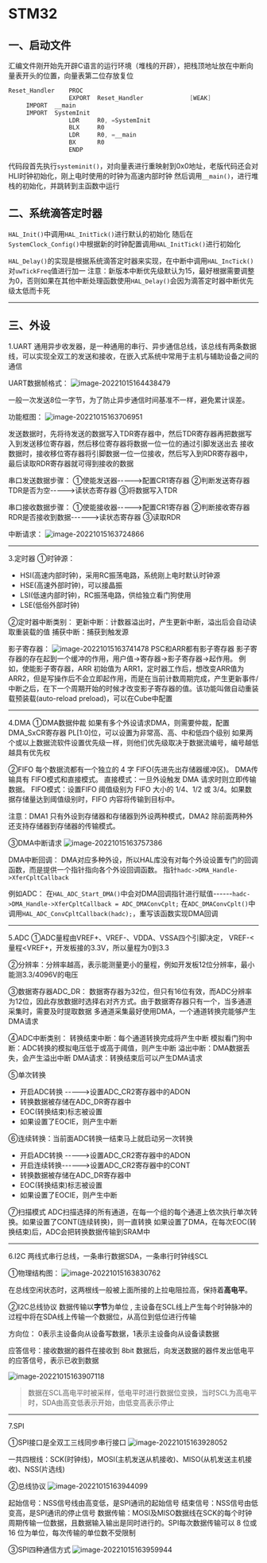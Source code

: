 # STM32


一、启动文件
---

汇编文件刚开始先开辟C语言的运行环境（堆栈的开辟），把栈顶地址放在中断向量表开头的位置，向量表第二位存放复位
```c
Reset_Handler    PROC
                 EXPORT  Reset_Handler             [WEAK]
     IMPORT  __main
     IMPORT  SystemInit
                 LDR     R0, =SystemInit
                 BLX     R0
                 LDR     R0, =__main
                 BX      R0
                 ENDP
```
代码段首先执行`systeminit()`，对向量表进行重映射到0x0地址，老版代码还会对HLI时钟初始化，刚上电时使用的时钟为高速内部时钟
然后调用`__main()`，进行堆栈的初始化，并跳转到主函数中运行

二、系统滴答定时器
---

`HAL_Init()`中调用`HAL_InitTick()`进行默认的初始化
随后在`SystemClock_Config()`中根据新的时钟配置调用`HAL_InitTick()`进行初始化

`HAL_Delay()`的实现是根据系统滴答定时器来实现，在中断中调用`HAL_IncTick()`对`uwTickFreq`值进行加一
注意：新版本中断优先级默认为15，最好根据需要调整为0，否则如果在其他中断处理函数使用`HAL_Delay()`会因为滴答定时器中断优先级太低而卡死

----------

三、外设
---
1.UART
通用异步收发器，是一种通用的串行、异步通信总线，该总线有两条数据线，可以实现全双工的发送和接收，在嵌入式系统中常用于主机与辅助设备之间的通信

UART数据帧格式：
![image-20221015164438479](./assets/image-20221015164438479.png)

一般一次发送8位一字节，为了防止异步通信时间基准不一样，避免累计误差。

功能框图：
![image-20221015163706951](../.asset/STM32/image-20221015163706951.png)

发送数据时，先将待发送的数据写入TDR寄存器中，然后TDR寄存器再把数据写入到发送移位寄存器，然后移位寄存器将数据一位一位的通过引脚发送出去
接收数据时，接收移位寄存器将引脚数据一位一位接收，然后写入到RDR寄存器中，最后读取RDR寄存器就可得到接收的数据


串口发送数据步骤：
①使能发送器----->配置CR1寄存器
②判断发送寄存器TDR是否为空----->读状态寄存器
③将数据写入TDR

串口接收数据步骤：
①使能接收器----->配置CR1寄存器
②判断接收寄存器RDR是否接收到数据------>读状态寄存器
③读取RDR

中断请求：
![image-20221015163724866](../.asset/STM32/image-20221015163724866.png)

----------

3.定时器
①时钟源：

* HSI(高速内部时钟)，采用RC振荡电路，系统刚上电时默认时钟源
* HSE(高速外部时钟)，可以接晶振
* LSI(低速内部时钟)，RC振荡电路，供给独立看门狗使用
* LSE(低俗外部时钟)

②定时器中断类别：
更新中断：计数器溢出时，产生更新中断，溢出后会自动读取重装载的值
捕获中断：捕获到触发源

影子寄存器：
![image-20221015163741478](../.asset/STM32/image-20221015163741478.png)
PSC和ARR都有影子寄存器
影子寄存器的存在起到一个缓冲的作用，用户值->寄存器->影子寄存器->起作用。
例如，使能影子寄存器，ARR 初始值为 ARR1，定时器工作后，想改变ARR值为 ARR2，但是写操作后不会立即起作用，而是在当前计数周期完成，产生更新事件/中断之后，在下一个周期开始的时候才改变影子寄存器的值。该功能叫做自动重装载预装载(auto-reload preload)，可以在Cube中配置


----------

4.DMA
①DMA数据仲裁
如果有多个外设请求DMA，则需要仲裁，配置 DMA_SxCR寄存器 PL[1:0]位，可以设置为非常高、高、中和低四个级别
如果两个或以上数据流软件设置优先级一样，则他们优先级取决于数据流编号，编号越低越具有优先权

②FIFO
每个数据流都有一个独立的 4 字 FIFO(先进先出存储器缓冲区)。 DMA传输具有 FIFO模式和直接模式。
直接模式：一旦外设触发 DMA 请求时则立即传输数据。
FIFO模式：设置FIFO 阈值级别为 FIFO 大小的 1/4、1/2 或 3/4。如果数据存储量达到阈值级别时，FIFO 内容将传输到目标中。

注意：DMA1 只有外设到存储器和存储器到外设两种模式，DMA2 除前面两种外还支持存储器到存储器的传输模式。

③DMA中断请求
![image-20221015163757386](../.asset/STM32/image-20221015163757386.png)



DMA中断回调：
DMA对应多种外设，所以HAL库没有对每个外设设置专门的回调函数，而是提供一个指针指向各个外设回调函数。
指针`hadc->DMA_Handle->XferCpltCallback`



例如ADC：
在`HAL_ADC_Start_DMA()`中会对DMA回调指针进行赋值------`hadc->DMA_Handle->XferCpltCallback = ADC_DMAConvCplt;`
在`ADC_DMAConvCplt()`中调用`HAL_ADC_ConvCpltCallback(hadc);`，重写该函数实现DMA回调


----------

5.ADC
①ADC量程由VREF+、VREF-、VDDA、VSSA四个引脚决定，   VREF-<量程<VREF+，开发板接的3.3V，所以量程为0到3.3

②分辨率：分辨率越高，表示能测量更小的量程，例如开发板12位分辨率，最小能测3.3/4096V的电压

③数据寄存器ADC_DR：
数据寄存器为32位，但只有16位有效，而ADC分辨率为12位，因此存放数据时选择右对齐方式。由于数据寄存器只有一个，当多通道采集时，需要及时提取数据
多通道采集最好使用DMA，一个通道转换完能够产生DMA请求

④ADC中断类别：
转换结束中断：每个通道转换完成将产生中断
模拟看门狗中断：ADC转换的模拟电压低于或高于阈值，则产生中断
溢出中断：DMA数据丢失，会产生溢出中断
DMA请求：转换结束后可以产生DMA请求

⑤单次转换
* 开启ADC转换 ----->设置ADC_CR2寄存器中的ADON
* 转换数据被存储在ADC_DR寄存器中
* EOC(转换结束)标志被设置
* 如果设置了EOCIE，则产生中断

⑥连续转换：当前面ADC转换一结束马上就启动另一次转换
* 开启ADC转换 ----->设置ADC_CR2寄存器中的ADON
* 开启连续转换------>设置ADC_CR2寄存器中的CONT
* 转换数据被存储在ADC_DR寄存器中
* EOC(转换结束)标志被设置
* 如果设置了EOCIE，则产生中断

⑦扫描模式
ADC扫描选择的所有通道，在每一个组的每个通道上依次执行单次转换。如果设置了CONT(连续转换)，则一直转换
如果设置了DMA，在每次EOC(转换结束)后，ADC会把转换数据传输到SRAM中

----------

6.I2C
两线式串行总线，一条串行数据SDA，一条串行时钟线SCL

①物理结构图：
![image-20221015163830762](../.asset/STM32/image-20221015163830762.png)

在总线空闲状态时，这两根线一般被上面所接的上拉电阻拉高，保持着**高电平**。


②I2C总线协议
数据传输以**字节**为单位 , 主设备在SCL线上产生每个时钟脉冲的过程中将在SDA线上传输一个数据位，从高位到低位进行传输

方向位： 0表示主设备向从设备写数据，1表示主设备向从设备读数据

应答信号：接收数据的器件在接收到 8bit 数据后，向发送数据的器件发出低电平的应答信号，表示已收到数据

![image-20221015163907118](../.asset/STM32/image-20221015163907118.png)





> 数据在SCL高电平时被采样，低电平时进行数据位变换，当时SCL为高电平时，SDA由高变低表示开始，由低变高表示停止

----------

7.SPI

①SPI接口是全双工三线同步串行接口
![image-20221015163928052](../.asset/STM32/image-20221015163928052.png)



一共四根线：SCK(时钟线)，MOSI(主机发送从机接收)、MISO(从机发送主机接收)、NSS(片选线)

②总线协议
![image-20221015163944099](../.asset/STM32/image-20221015163944099.png)

起始信号：NSS信号线由高变低，是SPI通讯的起始信号
结束信号：NSS信号由低变高，是SPI通讯的停止信号
数据传输：MOSI及MISO数据线在SCK的每个时钟周期传输一位数据，且数据输入输出是同时进行的。SPI每次数据传输可以 8 位或 16 位为单位，每次传输的单位数不受限制

③SPI四种通信方式
![image-20221015163959944](../.asset/STM32/image-20221015163959944.png)